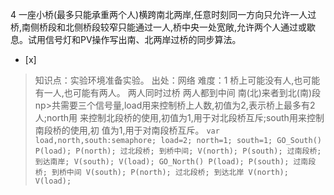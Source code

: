 4
一座小桥(最多只能承重两个人)横跨南北两岸,任意时刻同一方向只允许一人过 桥,南侧桥段和北侧桥段较窄只能通过一人,桥中央一处宽敞,允许两个人通过或歇
息。试用信号灯和PV操作写出南、北两岸过桥的同步算法。
- [x]  

> 知识点：实验环境准备实验。
> 出处：网络
> 难度：1
> 桥上可能没有人,也可能有一人,也可能有两人。
> 两人同时过桥
> 两人都到中间
> 南(北)来者到北(南)段
> np>共需要三个信号量,load用来控制桥上人数,初值为2,表示桥上最多有2人;north用
> 来控制北段桥的使用,初值为1,用于对北段桥互斥;south用来控制南段桥的使用,初 值为1,用于对南段桥互斥。
>     ```
>     var load,north,south:semaphore;
>     load=2;
>     north=1;
>     south=1;
>     GO_South()
>     P(load);
>     P(north);
>     过北段桥;
>     到桥中间;
>     V(north);
>     P(south);
>     过南段桥;
>     到达南岸;
>     V(south);
>     V(load);
>     GO_North()
>     P(load);
>     P(south);
>     过南段桥;
>     到桥中间
>     V(south);
>     P(north);
>     过北段桥;
>     到达北岸
>     V(north);
>     V(load);
>     ```
>     
